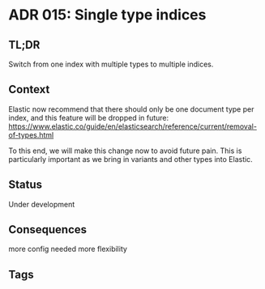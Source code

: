 # ADR 015: Single type indices

## TL;DR
Switch from one index with multiple types to multiple indices.

## Context
Elastic now recommend that there should only be one document type per index, and this feature will be dropped in future:
https://www.elastic.co/guide/en/elasticsearch/reference/current/removal-of-types.html

To this end, we will make this change now to avoid future pain. This is particularly important as we bring in variants and other types into Elastic.

## Status
Under development

## Consequences
more config needed
more flexibility

## Tags
